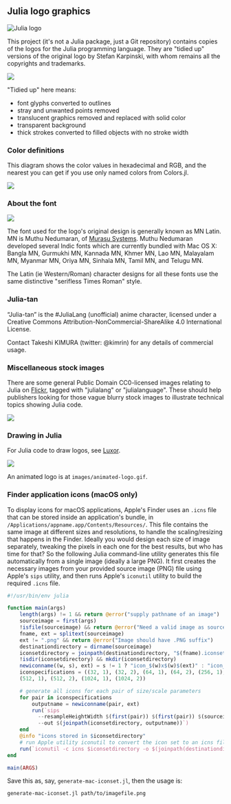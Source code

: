 ## Julia logo graphics

![Julia logo](images/julia-logo-color.png)

This project (it's not a Julia package, just a Git repository) contains copies of the logos for the Julia programming language. They are "tidied up" versions of the original logo by Stefan Karpinski, with whom remains all the copyrights and trademarks.

![](images/logos-assemble.png)

"Tidied up" here means:

- font glyphs converted to outlines
- stray and unwanted points removed
- translucent graphics removed and replaced with solid color
- transparent background
- thick strokes converted to filled objects with no stroke width

### Color definitions

This diagram shows the color values in hexadecimal and RGB, and the nearest you can get if you use only named colors from Colors.jl.

![](images/julia-colors.svg)

### About the font

![](images/fontsample.png)

The font used for the logo's original design is generally known as MN Latin. MN is Muthu Nedumaran, of [Murasu Systems](http://murasu.com). Muthu Nedumaran developed several Indic fonts which are currently bundled with Mac OS X: Bangla MN, Gurmukhi MN, Kannada MN, Khmer MN, Lao MN, Malayalam MN, Myanmar MN, Oriya MN, Sinhala MN, Tamil MN, and Telugu MN.

The Latin (ie Western/Roman) character designs for all these fonts use the same distinctive "serifless Times Roman" style.

### Julia-tan

“Julia-tan” is the #JuliaLang (unofficial) anime character, licensed under a Creative Commons Attribution-NonCommercial-ShareAlike 4.0 International License.

Contact Takeshi KIMURA (twitter: @kimrin) for any details of commercial usage.

### Miscellaneous stock images

There are some general Public Domain CC0-licensed images relating to Julia on [Flickr](https://www.flickr.com/search/?text=julialanguage), tagged with "julialang" or "julialanguage". These should help publishers looking for those vague blurry stock images to illustrate technical topics showing Julia code.

![](images/stock-images.png)

### Drawing in Julia

For Julia code to draw logos, see [Luxor](https://github.com/cormullion/Luxor/).

![](images/julia-logo-mask.png)

An animated logo is at `images/animated-logo.gif`.

### Finder application icons (macOS only)

To display icons for macOS applications, Apple's Finder uses an `.icns` file that can be stored inside an application's bundle, in `/Applications/appname.app/Contents/Resources/`. This file contains the same image at different sizes and resolutions, to handle the scaling/resizing that happens in the Finder. Ideally you would design each size of image separately, tweaking the pixels in each one for the best results, but who has time for that? So the following Julia command-line utility generates this file automatically from a single image (ideally a large PNG). It first creates the necessary images from your provided source image (PNG) file using Apple's `sips` utility, and then runs Apple's `iconutil` utility to build the required `.icns` file.

```julia
#!/usr/bin/env julia

function main(args)
    length(args) != 1 && return @error("supply pathname of an image")
    sourceimage = first(args)
    !isfile(sourceimage) && return @error("Need a valid image as source material")
    fname, ext = splitext(sourceimage)
    ext != ".png" && return @error("Image should have .PNG suffix")
    destinationdirectory = dirname(sourceimage)
    iconsetdirectory = joinpath(destinationdirectory, "$(fname).iconset")
    !isdir(iconsetdirectory) && mkdir(iconsetdirectory)
    newiconname((w, s), ext) = s != 1 ? "icon_$(w)x$(w)$(ext)" : "icon_$(w÷2)x$(w÷2)@2x$(ext)"
    iconspecifications = ((32, 1), (32, 2), (64, 1), (64, 2), (256, 1), (256, 2),
    (512, 1), (512, 2), (1024, 1), (1024, 2))

    # generate all icons for each pair of size/scale parameters
    for pair in iconspecifications
        outputname = newiconname(pair, ext)
        run(`sips
          --resampleHeightWidth $(first(pair)) $(first(pair)) $(sourceimage)
          --out $(joinpath(iconsetdirectory, outputname))`)
    end
    @info "icons stored in $iconsetdirectory"
    # run Apple utility iconutil to convert the icon set to an icns file
    run(`iconutil -c icns $iconsetdirectory -o $(joinpath(destinationdirectory, fname)).icns`)
end

main(ARGS)
```

Save this as, say, `generate-mac-iconset.jl`, then the usage is:

```
generate-mac-iconset.jl path/to/imagefile.png
```
